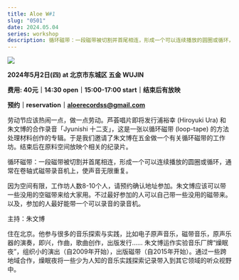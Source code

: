 ```yaml
---
title: Aloe W#1
slug: "0501"
date: 2024.05.04
series: workshop
description: 循环磁带：一段磁带被切割并首尾相连，形成一个可以连续播放的圆圈或循环，通常在卷轴式磁带录音机上，使声音无限重复。
---
```



![](/images/uploads/w-1.jpg)

**2024年5月2日(四) at 北京市东城区 五金 WUJIN**

**费用: 40元｜14:30 open｜15:00-17:00 start｜结束后有放映**

**预约｜reservation｜aloerecordss@gmail.com**





劳动节应该热闹一点，做一点劳动。芦荟唱片即将发行浦裕幸 (Hiroyuki Ura) 和朱文博的合作录音「Jyunishi 十二支」，这是一张以循环磁带 (loop-tape) 的方法处理材料创作的专辑。于是我们邀请了朱文博在五金做一个有关循环磁带的工作坊。结束后在原料空间放映个相关的纪录片。

循环磁带：一段磁带被切割并首尾相连，形成一个可以连续播放的圆圈或循环，通常在卷轴式磁带录音机上，使声音无限重复。

因为空间有限，工作坊人数8-10个人，请预约确认地址参加。朱文博应该可以带一些没用的空磁带来给大家用。不过最好参加的人可以自己带一些没用的磁带来。以及，参加的人最好能带一个可以录音的录音机。





主持：朱文博

住在北京。他参与很多的音乐探索与实践，比如电子原声音乐，磁带音乐，原声乐器的演奏，即兴，作曲，歌曲创作，出版发行…… 朱文博运作实验音乐厂牌“燥眠夜”，组织小的演出（自2009年开始），出版磁带（自2015年开始）。通过一些跨地域合作，燥眠夜将一些少为人知的音乐实践探索记录带入到其它领域的听众视野中。

